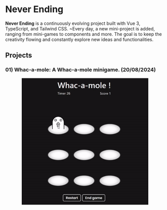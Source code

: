 # Never Ending

**Never Ending** is a continuously evolving project built with Vue 3, TypeScript, and Tailwind CSS. ~Every day, a new mini-project is added, ranging from mini-games to components and more. The goal is to keep the creativity flowing and constantly explore new ideas and functionalities.

## Projects

### **01) Whac-a-mole**: A Whac-a-mole minigame. (20/08/2024)
<p align="center">
  <img src="public/Whac-a-mole.gif" alt="Whac-a-mole gif" width="400" height="400" />
</p>
